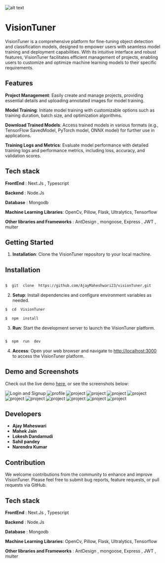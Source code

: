 

![alt text](Next-App/public/assets/images/readme_logo.png)


# VisionTuner
  

VisionTuner is a comprehensive platform for fine-tuning object detection and classification models, designed to empower users with seamless model training and deployment capabilities. With its intuitive interface and robust features, VisionTuner facilitates efficient management of projects, enabling users to customize and optimize machine learning models to their specific requirements.


## Features

 

  **Project Management**: 
Easily create and manage projects, providing essential details and uploading annotated images for model training.

  **Model Training**: 
  Initiate model training with customizable options such as training duration, batch size, and optimization algorithms.

  **Download Trained Models**: 
  Access trained models in various formats (e.g., TensorFlow SavedModel, PyTorch model, ONNX model) for further use in applications.

 **Training Logs and Metrics**: 
 Evaluate model performance with detailed training logs and performance metrics, including loss, accuracy, and validation scores.


## Tech stack
**FrontEnd** : Next.Js , Typescript

**Backend** : Node.Js

**Database** : Mongodb

**Machine Learning Libraries**: OpenCv, Pillow, Flask, Ultralytics, Tensorflow

**Other libraries and Frameworks** : AntDesign , mongoose, Express , JWT , multer
  

## Getting Started

  

1.  **Installation**: Clone the VisionTuner repository to your local machine.

  

## Installation
  

```sh

$  git  clone  https://github.com/AjayMaheshwari23/visionTuner.git

```

  

2.  **Setup**: Install dependencies and configure environment variables as needed.

  

```sh
$  cd  VisionTuner

$  npm  install
```

  

3.  **Run**: Start the development server to launch the VisionTuner platform.

  

```sh

$  npm  run  dev

```

  

4.  **Access**: Open your web browser and navigate to [http://localhost:3000](http://localhost:3000) to access the VisionTuner platform.


## Demo and Screenshots
Check out the live demo [here](), or see the screenshots below:
  
![Login and Signup](/Next-App/public/readme-images/loginandsignup.png)
![profile](/Next-App/public/readme-images/profile%20page.png)
![project](/Next-App/public/readme-images/project%20card.png)
![project](/Next-App/public/readme-images/model%20training%20page.png)
![project](/Next-App/public/readme-images/model%20training%20page.png)
![project](/Next-App/public/readme-images/metrics-1.jpg)
![project](/Next-App/public/readme-images/metrics-2.jpg)
![project](/Next-App/public/readme-images/project%20card.png)
![project](/Next-App/public/readme-images/settings.png)
![project](/Next-App/public/readme-images/upgrade%20page.png)
![project](/Next-App/public/readme-images/contactus.png)
![project](/Next-App/public/readme-images/about%20us.png)


## Developers
- **Ajay Maheswari**
- **Mahek Jain**
- **Lokesh Dandamudi**
- **Sahil pandey**
- **Narendra Kumar**

  
## Contribution
We welcome contributions from the community to enhance and improve VisionTuner. Please feel free to submit bug reports, feature requests, or pull requests via GitHub.

## Tech stack
**FrontEnd** : Next.Js , Typescript

**Backend** : Node.Js

**Database** : Mongodb

**Machine Learning Libraries**: OpenCv, Pillow, Flask, Ultralytics, Tensorflow

**Other libraries and Frameworks** : AntDesign , mongoose, Express , JWT , multer
